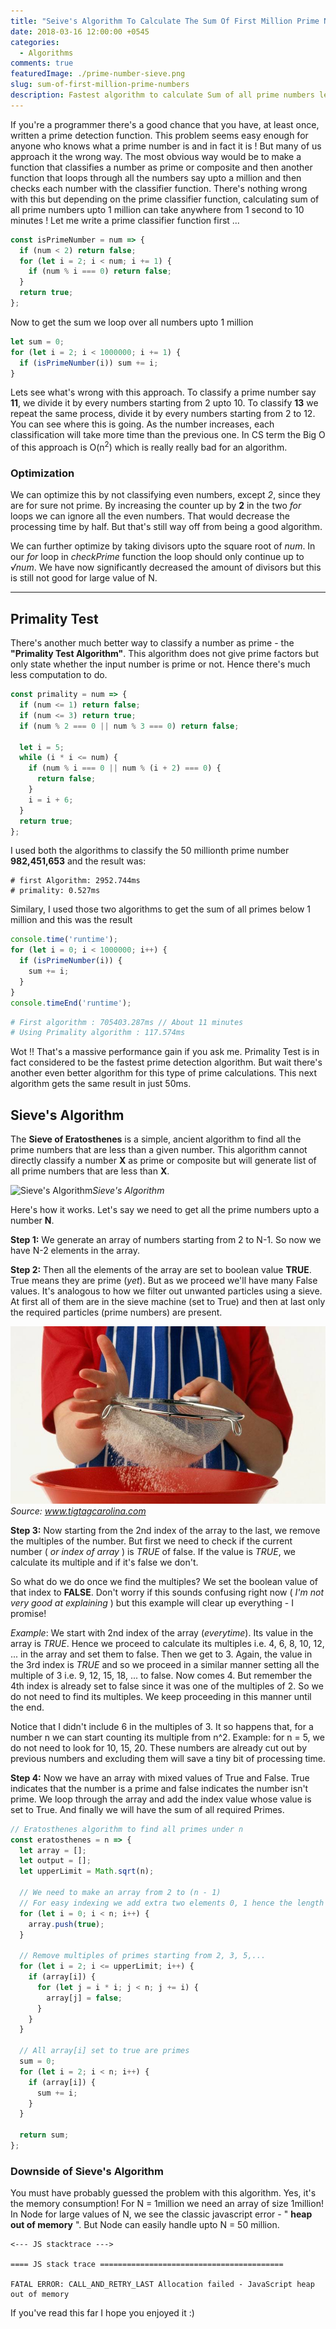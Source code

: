 ```yaml
---
title: "Seive's Algorithm To Calculate The Sum Of First Million Prime Numbers"
date: 2018-03-16 12:00:00 +0545
categories:
  - Algorithms
comments: true
featuredImage: ./prime-number-sieve.png
slug: sum-of-first-million-prime-numbers
description: Fastest algorithm to calculate Sum of all prime numbers less than one million.
---
```


If you're a programmer there's a good chance that you have, at least once, written a prime detection function. This problem seems easy enough for anyone who knows what a prime number is and in fact it is ! But many of us approach it the wrong way. The most obvious way would be to make a function that classifies a number as prime or composite and then another function that loops through all the numbers say upto a million and then checks each number with the classifier function. There's nothing wrong with this but depending on the prime classifier function, calculating sum of all prime numbers upto 1 million can take anywhere from 1 second to 10 minutes ! Let me write a prime classifier function first ...

```js
const isPrimeNumber = num => {
  if (num < 2) return false;
  for (let i = 2; i < num; i += 1) {
    if (num % i === 0) return false;
  }
  return true;
};
```

Now to get the sum we loop over all numbers upto 1 million

```js
let sum = 0;
for (let i = 2; i < 1000000; i += 1) {
  if (isPrimeNumber(i)) sum += i;
}
```

Lets see what's wrong with this approach. To classify a prime number say **11**, we divide it by every numbers starting from 2 upto 10. To classify **13** we repeat the same process, divide it by every numbers starting from 2 to 12. You can see where this is going. As the number increases, each classification will take more time than the previous one. In CS term the Big O of this approach is O(n<sup>2</sup>) which is really really bad for an algorithm.

### Optimization

We can optimize this by not classifying even numbers, except _2_, since they are for sure not prime. By increasing the counter up by **2** in the two _for_ loops we can ignore all the even numbers. That would decrease the processing time by half. But that's still way off from being a good algorithm.

We can further optimize by taking divisors upto the square root of _num_. In our _for_ loop in _checkPrime_ function the loop should only continue up to _&radic;num_. We have now significantly decreased the amount of divisors but this is still not good for large value of N.

---

## Primality Test

There's another much better way to classify a number as prime - the **"Primality Test Algorithm"**. This algorithm does not give prime factors but only state whether the input number is prime or not. Hence there's much less computation to do.

```js
const primality = num => {
  if (num <= 1) return false;
  if (num <= 3) return true;
  if (num % 2 === 0 || num % 3 === 0) return false;

  let i = 5;
  while (i * i <= num) {
    if (num % i === 0 || num % (i + 2) === 0) {
      return false;
    }
    i = i + 6;
  }
  return true;
};
```

I used both the algorithms to classify the 50 millionth prime number **982,451,653** and the result was:

```
# first Algorithm: 2952.744ms
# primality: 0.527ms
```

Similary, I used those two algorithms to get the sum of all primes below 1 million and this was the result

```js
console.time('runtime');
for (let i = 0; i < 1000000; i++) {
  if (isPrimeNumber(i)) {
    sum += i;
  }
}
console.timeEnd('runtime');
```

```bash
# First algorithm : 705403.287ms // About 11 minutes
# Using Primality algorithm : 117.574ms
```

Wot !! That's a massive performance gain if you ask me. Primality Test is in fact considered to be the fastest prime detection algorithm. But wait there's another even better algorithm for this type of prime calculations. This next algorithm gets the same result in just 50ms.

## Sieve's Algorithm

The **Sieve of Eratosthenes** is a simple, ancient algorithm to find all the prime numbers that are less than a given number. This algorithm cannot directly classify a number **X** as prime or composite but will generate list of all prime numbers that are less than **X**.

![Sieve's Algorithm](https://upload.wikimedia.org/wikipedia/commons/b/b9/Sieve_of_Eratosthenes_animation.gif)_Sieve's Algorithm_

Here's how it works. Let's say we need to get all the prime numbers upto a number **N**.

**Step 1:** We generate an array of numbers starting from 2 to N-1. So now we have N-2 elements in the array.

**Step 2:** Then all the elements of the array are set to boolean value **TRUE**. True means they are prime (_yet_). But as we proceed we'll have many False values. It's analogous to how we filter out unwanted particles using a sieve. At first all of them are in the sieve machine (set to True) and then at last only the required particles (prime numbers) are present.

![Sieving](./sieve.jpg)_Source: www.tigtagcarolina.com_

**Step 3:** Now starting from the 2nd index of the array to the last, we remove the multiples of the number. But first we need to check if the current number ( _or index of array_ ) is _TRUE_ of false. If the value is _TRUE_, we calculate its multiple and if it's false we don't.

So what do we do once we find the multiples? We set the boolean value of that index to **FALSE**. Don't worry if this sounds confusing right now ( _I'm not very good at explaining_ ) but this example will clear up everything - I promise!

_Example_: We start with 2nd index of the array (_everytime_). Its value in the array is _TRUE_. Hence we proceed to calculate its multiples i.e. 4, 6, 8, 10, 12, ... in the array and set them to false. Then we get to 3. Again, the value in the 3rd index is _TRUE_ and so we proceed in a similar manner setting all the multiple of 3 i.e. 9, 12, 15, 18, ... to false. Now comes 4. But remember the 4th index is already set to false since it was one of the multiples of 2. So we do not need to find its multiples. We keep proceeding in this manner until the end.

Notice that I didn't include 6 in the multiples of 3. It so happens that, for a number n we can start counting its multiple from n^2. Example: for n = 5, we do not need to look for 10, 15, 20. These numbers are already cut out by previous numbers and excluding them will save a tiny bit of processing time.

**Step 4:** Now we have an array with mixed values of True and False. True indicates that the number is a prime and false indicates the number isn't prime. We loop through the array and add the index value whose value is set to True. And finally we will have the sum of all required Primes.

```js
// Eratosthenes algorithm to find all primes under n
const eratosthenes = n => {
  let array = [];
  let output = [];
  let upperLimit = Math.sqrt(n);

  // We need to make an array from 2 to (n - 1)
  // For easy indexing we add extra two elements 0, 1 hence the length = n
  for (let i = 0; i < n; i++) {
    array.push(true);
  }

  // Remove multiples of primes starting from 2, 3, 5,...
  for (let i = 2; i <= upperLimit; i++) {
    if (array[i]) {
      for (let j = i * i; j < n; j += i) {
        array[j] = false;
      }
    }
  }

  // All array[i] set to true are primes
  sum = 0;
  for (let i = 2; i < n; i++) {
    if (array[i]) {
      sum += i;
    }
  }

  return sum;
};
```

### Downside of Sieve's Algorithm

You must have probably guessed the problem with this algorithm. Yes, it's the memory consumption! For N = 1million we need an array of size 1million! In Node for large values of N, we see the classic javascript error - " **heap out of memory** ". But Node can easily handle upto N = 50 million.

```
<--- JS stacktrace --->

==== JS stack trace =========================================

FATAL ERROR: CALL_AND_RETRY_LAST Allocation failed - JavaScript heap out of memory
```

If you've read this far I hope you enjoyed it :)
